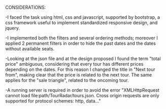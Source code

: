 CONSIDERATIONS:

-I faced the task using html, css and javascript, supported by bootstrap, a css framework useful to implement standardized responsive design, and jquery.

-I implemented both the filters and several ordering methods; moreover I applied 2 permanent filters in order to hide the past dates and the dates without available seats.

-Looking at the json file and at the design proposed I found the term "total price" ambiguous, considering that every tour has different prices depending on the dates. For this reason I changed the title in "Next tour from", making clear that the price is related to the next tour. The same applies for the "sale triangle", related to the oncoming tour.

-A running server is required in order to avoid the error "XMLHttpRequest cannot load file:path/TourRadar/tours.json. Cross origin requests are only supported for protocol schemes: http, data..."